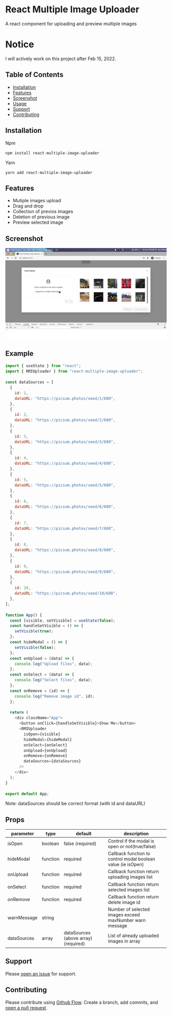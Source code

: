 # React Multiple Image Uploader

A react component for uploading and preview multiple images

# Notice
I will actively work on this project after Feb 15, 2022.

## Table of Contents

- [Installation](#installation)
- [Features](#features)
- [Screenshot](#screenshot)
- [Usage](#usage)
- [Support](#support)
- [Contributing](#contributing)

## Installation

Npm

```
npm install react-multiple-image-uploader
```

Yarn

```
yarn add react-multiple-image-uploader
```

## Features

- Mutiple images upload
- Drag and drop
- Collection of previos images
- Deletion of previous image
- Preview selected image

## Screenshot

![React Multiple Image Uploader](screenshot/image.gif?raw=true "React Multiple Image Uploader")

## Example

```js
import { useState } from "react";
import { RMIUploader } from "react-multiple-image-uploader";

const dataSources = [
  {
    id: 1,
    dataURL: "https://picsum.photos/seed/1/600",
  },
  {
    id: 2,
    dataURL: "https://picsum.photos/seed/2/600",
  },
  {
    id: 3,
    dataURL: "https://picsum.photos/seed/3/600",
  },
  {
    id: 4,
    dataURL: "https://picsum.photos/seed/4/600",
  },
  {
    id: 5,
    dataURL: "https://picsum.photos/seed/5/600",
  },
  {
    id: 6,
    dataURL: "https://picsum.photos/seed/6/600",
  },
  {
    id: 7,
    dataURL: "https://picsum.photos/seed/7/600",
  },
  {
    id: 8,
    dataURL: "https://picsum.photos/seed/8/600",
  },
  {
    id: 9,
    dataURL: "https://picsum.photos/seed/9/600",
  },
  {
    id: 10,
    dataURL: "https://picsum.photos/seed/10/600",
  },
];

function App() {
  const [visible, setVisible] = useState(false);
  const handleSetVisible = () => {
    setVisible(true);
  };
  const hideModal = () => {
    setVisible(false);
  };
  const onUpload = (data) => {
    console.log("Upload files", data);
  };
  const onSelect = (data) => {
    console.log("Select files", data);
  };
  const onRemove = (id) => {
    console.log("Remove image id", id);
  };

  return (
    <div className="App">
      <button onClick={handleSetVisible}>Show Me</button>
      <RMIUploader
        isOpen={visible}
        hideModal={hideModal}
        onSelect={onSelect}
        onUpload={onUpload}
        onRemove={onRemove}
        dataSources={dataSources}
      />
    </div>
  );
}

export default App;
```

Note: dataSources should be correct format (with id and dataURL)

## Props

| parameter   | type     | default                              | description                                                  |
| ----------- | -------- | ------------------------------------ | ------------------------------------------------------------ |
| isOpen      | boolean  | false (required)                     | Control if the modal is open or not(true/false)              |
| hideModal   | function | required                             | Callback function to control modal boolean value (ie isOpen) |
| onUpload    | function | required                             | Callback function return uploading images list               |
| onSelect    | function | required                             | Callback function return selected images list                |
| onRemove    | function | required                             | Callback function return delete image id                     |
| warnMessage | string   |                                      | Number of selected images exceed maxNumber warn message      |
| dataSources | array    | dataSources (above array) (required) | List of already uploaded images in array                     |

## Support

Please [open an issue](https://github.com/arjunghimire/react-multiple-image-uploader/issues/new) for support.

## Contributing

Please contribute using [Github Flow](https://guides.github.com/introduction/flow/). Create a branch, add commits, and [open a pull request](https://github.com/arjunghimire/react-multiple-image-uploader/compare/).
